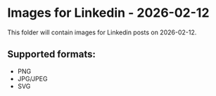 # Images for Linkedin - 2026-02-12

This folder will contain images for Linkedin posts on 2026-02-12.

## Supported formats:
- PNG
- JPG/JPEG
- SVG
